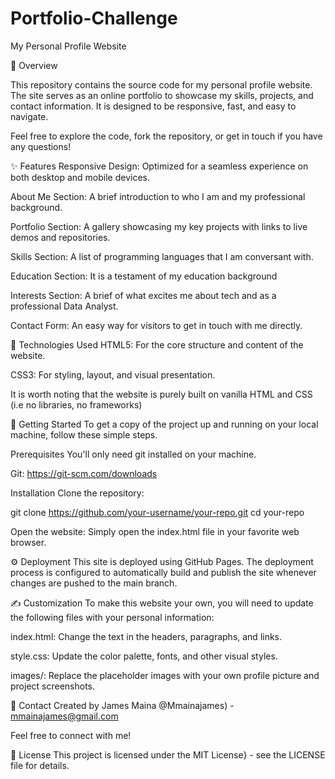 # Portfolio-Challenge

My Personal Profile Website

📝 Overview

This repository contains the source code for my personal profile website. The site serves as an online portfolio to showcase my skills, projects, and contact information. It is designed to be responsive, fast, and easy to navigate.

Feel free to explore the code, fork the repository, or get in touch if you have any questions!

✨ Features
Responsive Design: Optimized for a seamless experience on both desktop and mobile devices.

About Me Section: A brief introduction to who I am and my professional background.

Portfolio Section: A gallery showcasing my key projects with links to live demos and repositories.

Skills Section: A list of programming languages that I am conversant with.

Education Section: It is a testament of my education background

Interests Section: A brief of what excites me about tech and as a professional Data Analyst.

Contact Form: An easy way for visitors to get in touch with me directly.

🚀 Technologies Used
HTML5: For the core structure and content of the website.

CSS3: For styling, layout, and visual presentation.

It is worth noting that the website is purely built on vanilla HTML and CSS (i.e no libraries, no frameworks)

🔧 Getting Started
To get a copy of the project up and running on your local machine, follow these simple steps.

Prerequisites
You'll only need git installed on your machine.

Git: https://git-scm.com/downloads

Installation
Clone the repository:

git clone https://github.com/your-username/your-repo.git
cd your-repo

Open the website:
Simply open the index.html file in your favorite web browser.

⚙️ Deployment
This site is deployed using GitHub Pages. The deployment process is configured to automatically build and publish the site whenever changes are pushed to the main branch.

✍️ Customization
To make this website your own, you will need to update the following files with your personal information:

index.html: Change the text in the headers, paragraphs, and links.

style.css: Update the color palette, fonts, and other visual styles.

images/: Replace the placeholder images with your own profile picture and project screenshots.

🤝 Contact
Created by James Maina @Mmainajames) - mmainajames@gmail.com

Feel free to connect with me!

📜 License
This project is licensed under the MIT License} - see the LICENSE file for details.

